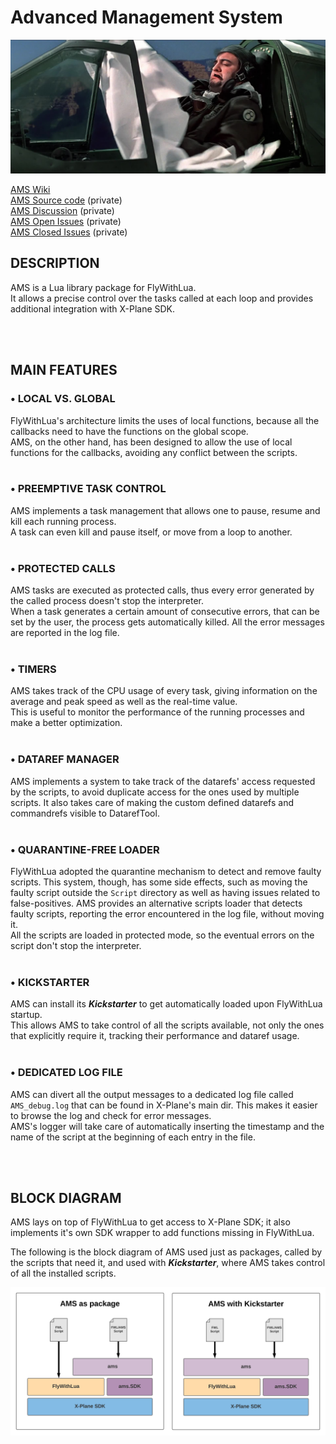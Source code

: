 # Advanced Management System

![Read the Doc!](https://github.com/CaptainSpauldings/AMS-Doc/raw/main/Images/Belushi/Read_the_doc.jpg)

[AMS Wiki](https://github.com/CaptainSpauldings/AMS-Doc/wiki)  
[AMS Source code](https://github.com/CaptainSpauldings/AMS) (private)  
[AMS Discussion](https://github.com/orgs/CaptainSpauldings/teams/amsdevteam) (private)  
[AMS Open Issues](https://github.com/CaptainSpauldings/AMS/issues) (private)  
[AMS Closed Issues](https://github.com/CaptainSpauldings/AMS/issues?q=is%3Aissue+is%3Aclosed) (private)  

## DESCRIPTION

AMS is a Lua library package for FlyWithLua.  
It allows a precise control over the tasks called at each loop and provides additional integration with X-Plane SDK.

&nbsp;  
&nbsp;  

## MAIN FEATURES

### • LOCAL VS. GLOBAL

FlyWithLua's architecture limits the uses of local functions, because all the callbacks need to have the functions on the global scope.  
AMS, on the other hand, has been designed to allow the use of local functions for the callbacks, avoiding any conflict between the scripts.
&nbsp;  
&nbsp;  
### • PREEMPTIVE TASK CONTROL

AMS implements a task management that allows one to pause, resume and kill each running process.  
A task can even kill and pause itself, or move from a loop to another.
&nbsp;  
&nbsp;  
### • PROTECTED CALLS

AMS tasks are executed as protected calls, thus every error generated by the called process doesn't stop the interpreter.  
When a task generates a certain amount of consecutive errors, that can be set by the user, the process gets automatically killed. All the error messages are reported in the log file. 
&nbsp;  
&nbsp;  
### • TIMERS

AMS takes track of the CPU usage of every task, giving information on the average and peak speed as well as the real-time value.  
This is useful to monitor the performance of the running processes and make a better optimization.
&nbsp;  
&nbsp;  
### • DATAREF MANAGER

AMS implements a system to take track of the datarefs' access requested by the scripts, to avoid duplicate access for the ones used by multiple scripts. It also takes care of making the custom defined datarefs and commandrefs visible to DatarefTool.
&nbsp;  
&nbsp;  
### • QUARANTINE-FREE LOADER

FlyWithLua adopted the quarantine mechanism to detect and remove faulty scripts. This system, though, has some side effects, such as moving the faulty script outside the `Script` directory as well as having issues related to false-positives.
AMS provides an alternative scripts loader that detects faulty scripts, reporting the error encountered in the log file, without moving it.  
All the scripts are loaded in protected mode, so the eventual errors on the script don't stop the interpreter.
&nbsp;  
&nbsp;  
### • KICKSTARTER

AMS can install its **_Kickstarter_** to get automatically loaded upon FlyWithLua startup.  
This allows AMS to take control of all the scripts available, not only the ones that explicitly require it, tracking their performance and dataref usage.
&nbsp;  
&nbsp;  
### • DEDICATED LOG FILE

AMS can divert all the output messages to a dedicated log file called `AMS_debug.log` that can be found in X-Plane's main dir. This makes it easier to browse the log and check for error messages.  
AMS's logger will take care of automatically inserting the timestamp and the name of the script at the beginning of each entry in the file.

&nbsp;  
&nbsp;  

## BLOCK DIAGRAM

AMS lays on top of FlyWithLua to get access to X-Plane SDK; it also implements it's own SDK wrapper to add functions missing in FlyWithLua.

The following is the block diagram of AMS used just as packages, called by the scripts that need it, and used with **_Kickstarter_**, where AMS takes control of all the installed scripts.

![AMS block diagram](https://github.com/CaptainSpauldings/AMS-Doc/raw/main/Images/ams.core.kernel/ams%20blockchart.png)


